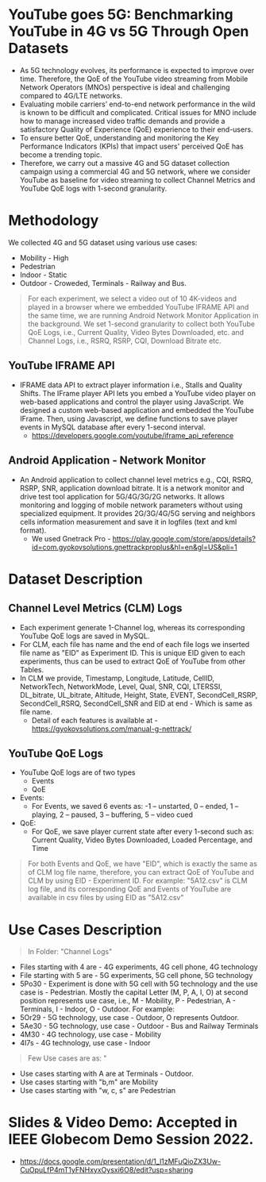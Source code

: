 # YouTube goes 5G: Benchmarking YouTube in 4G vs 5G Through Open Datasets 

- As 5G technology evolves, its performance is expected to improve over time. Therefore, the QoE of the YouTube video streaming from Mobile Network Operators (MNOs) perspective is ideal and challenging compared to 4G/LTE networks. 
- Evaluating mobile carriers’ end-to-end network performance in the wild is known to be difficult and complicated. 
Critical issues for MNO include how to manage increased video traffic demands and provide a satisfactory Quality of Experience (QoE) experience to their end-users. 
- To ensure better QoE, understanding and monitoring the Key Performance Indicators (KPIs) that impact users' perceived QoE has become a trending topic.
- Therefore, we carry out a massive 4G and 5G dataset collection campaign using a commercial 4G and 5G network, where we consider YouTube as baseline for video streaming to collect Channel Metrics and YouTube QoE logs with 1-second granularity.

# Methodology
We collected 4G and 5G dataset using various use cases:
- Mobility - High
- Pedestrian
- Indoor - Static
- Outdoor - Croweded, Terminals - Railway and Bus.

> For each experiment, we select a video out of 10 4K-videos and played in a browser where we embedded YouTube IFRAME API and the same time, we are running Android Network Monitor Application in the background. We set 1-second granularity to collect both YouTube QoE Logs, i.e., Current Quality, Video Bytes Downloaded, etc. and Channel Logs, i.e., RSRQ, RSRP, CQI, Download Bitrate etc. 

## YouTube IFRAME API
- IFRAME data API to extract player information i.e., Stalls and Quality Shifts.
The IFrame player API lets you embed a YouTube video player on web-based applications and control the player using JavaScript.
We designed a custom web-based application and embedded the YouTube IFrame. Then, using Javascript, we define functions to save player events in MySQL database after every 1-second interval.
  - https://developers.google.com/youtube/iframe_api_reference
## Android Application - Network Monitor
- An Android application to collect channel level metrics e.g., CQI, RSRQ, RSRP, SNR, application download bitrate. It is a network monitor and drive test tool application for 5G/4G/3G/2G networks.  It allows monitoring and logging of mobile network parameters without using specialized equipment. It provides 2G/3G/4G/5G serving and neighbors cells information measurement and save it in logfiles (text and kml format).
  - We used Gnetrack Pro - https://play.google.com/store/apps/details?id=com.gyokovsolutions.gnettrackproplus&hl=en&gl=US&pli=1

# Dataset Description

## Channel Level Metrics (CLM) Logs
  - Each experiment generate 1-Channel log, whereas its corresponding YouTube QoE logs are saved in MySQL. 
  - For CLM, each file has name and the end of each file logs we inserted file name as "EID" as Experiment ID. This is unique EID given to each experiments, thus can be used to extract QoE of YouTube from other Tables.
  - In CLM we provide, Timestamp,	Longitude,	Latitude,	CellID,	NetworkTech,	NetworkMode,	Level,	Qual,	SNR,	CQI,	LTERSSI,	DL_bitrate,	UL_bitrate,	Altitude,	Height,	State,	EVENT,	SecondCell_RSRP,	SecondCell_RSRQ,	SecondCell_SNR and EID at end - Which is same as file name.
    - Detail of each features is available at - https://gyokovsolutions.com/manual-g-nettrack/
## YouTube QoE Logs
- YouTube QoE logs are of two types
  - Events
  - QoE
- Events:
  - For Events, we saved 6 events as: -1 – unstarted, 0 – ended, 1 – playing, 2 – paused, 3 – buffering, 5 – video cued
- QoE:
  - For QoE, we save player current state after every 1-second such as: Current Quality, Video Bytes Downloaded, Loaded Percentage, and Time

> For both Events and QoE, we have "EID", which is exactly the same as of CLM log file name, therefore, you can extract QoE of YouTube and CLM by using EID - Experiment ID. For example: "5A12.csv" is CLM log file, and its corresponding QoE and Events of YouTube are available in csv files by using EID as "5A12.csv"

# Use Cases Description
> In Folder: "Channel Logs"

- Files starting with 4 are - 4G experiments, 4G cell phone, 4G technology
- File starting with 5 are - 5G experiments, 5G cell phone, 5G technology
 - 5Po30 - Experiment is done with 5G cell with 5G technology and the use case is - Pedestrian. Mostly the capital Letter (M, P, A, I, O) at second position represents use case, i.e., M - Mobility, P - Pedestrian, A - Terminals, I - Indoor, O - Outdoor. For example:
 - 5Or29 - 5G technology, use case - Outdoor, O represents Outdoor.
 - 5Ae30 - 5G technology, use case - Outdoor - Bus and Railway Terminals
 - 4M30 - 4G technology, use case - Mobility
 - 4I7s - 4G technology, use case - Indoor
 
> Few Use cases are as: "
- Use cases starting with A are at Terminals - Outdoor.
- Use cases starting with "b,m" are Mobility
- Use cases starting with "w, c, s" are Pedestrian

# Slides & Video Demo: Accepted in IEEE Globecom Demo Session 2022.
- https://docs.google.com/presentation/d/1_l1zMFuQioZX3Uw-CuOpuLfP4mT1yFNHxyxOysxi6O8/edit?usp=sharing
